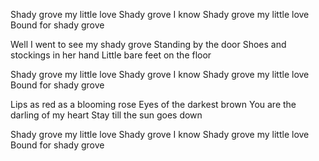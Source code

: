 Shady grove my little love
Shady grove I know
Shady grove my little love
Bound for shady grove

Well I went to see my shady grove
Standing by the door
Shoes and stockings in her hand
Little bare feet on the floor 

Shady grove my little love
Shady grove I know
Shady grove my little love
Bound for shady grove

Lips as red as a blooming rose
Eyes of the darkest brown
You are the darling of my heart
Stay till the sun goes down

Shady grove my little love
Shady grove I know
Shady grove my little love
Bound for shady grove
